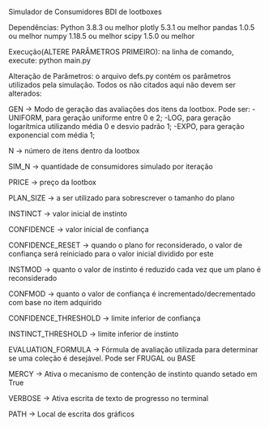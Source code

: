 Simulador de Consumidores BDI de lootboxes

Dependências:
Python 3.8.3 ou melhor
plotly 5.3.1 ou melhor
pandas 1.0.5 ou melhor
numpy 1.18.5 ou melhor
scipy 1.5.0 ou melhor

Execução(ALTERE PARÂMETROS PRIMEIRO):
na linha de comando, execute:
python main.py

Alteração de Parâmetros:
o arquivo defs.py contém os parâmetros utilizados pela simulação. Todos os não citados aqui não devem ser alterados:

GEN -> Modo de geração das avaliações dos itens da lootbox. Pode ser: 
  -UNIFORM, para geração uniforme entre 0 e 2;
  -LOG, para geração logarítmica utilizando média 0 e desvio padrão 1;
  -EXPO, para geração exponencial com média 1;
  
N -> número de itens dentro da lootbox

SIM_N -> quantidade de consumidores simulado por iteração

PRICE -> preço da lootbox

PLAN_SIZE -> a ser utilizado para sobrescrever o tamanho do plano

INSTINCT -> valor inicial de instinto

CONFIDENCE -> valor inicial de confiança

CONFIDENCE_RESET -> quando o plano for reconsiderado, o valor de confiança será reiniciado para o valor inicial dividido por este

INSTMOD -> quanto o valor de instinto é reduzido cada vez que um plano é reconsiderado

CONFMOD -> quanto o valor de confiança é incrementado/decrementado com base no item adquirido

CONFIDENCE_THRESHOLD -> limite inferior de confiança

INSTINCT_THRESHOLD -> limite inferior de instinto

EVALUATION_FORMULA -> Fórmula de avaliação utilizada para determinar se uma coleção é desejável. Pode ser FRUGAL ou BASE

MERCY -> Ativa o mecanismo de contenção de instinto quando setado em True

VERBOSE -> Ativa escrita de texto de progresso no terminal

PATH -> Local de escrita dos gráficos
